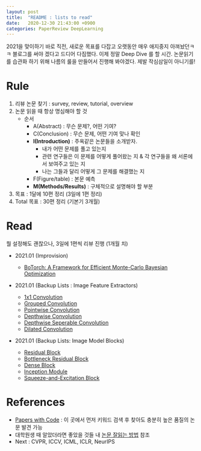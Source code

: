 ```yaml
---
layout: post
title:  "README : lists to read"
date:   2020-12-30 21:43:00 +0900
categories: PaperReview DeepLearning
---
```

2021을 맞이하기 바로 직전, 새로운 목표를 다잡고 오랫동안 매우 애지중지 아껴놨던ㅋㅋ 블로그를 써야 겠다고 드디어 다짐했다. 이제 정말 Deep Dive 를 할 시간. 논문읽기를 습관화 하기 위해 나름의 룰을 만들어서 진행해 봐야겠다. 제발 작심삼일이 아니기를!

# Rule
1. 리뷰 논문 찾기 : survey, review, tutorial, overview
2. 논문 읽을 때 항상 명심해야 할 것   
   - 순서
     - A(Abstract) : 무슨 문제?, 어떤 기여?
     - C(Conclusion) : 무슨 문제, 어떤 기여 맞나 확인
     - **I(Introduction)** : 주옥같은 논문들을 소개받자.
       - 내가 어떤 문제를 풀고 있는지
       - 관련 연구들은 이 문제를 어떻게 풀어왔는 지 & 각 연구들을 왜 서론에서 보여주고 있는 지
       - 나는 그들과 달리 어떻게 그 문제를 해결했는 지
     - F(Figure/table) : 본문 예측
     - **M(Methods/Results)** : 구체적으로 설명해야 할 부분
3. 목표 : 1달에 10편 정리 (3일에 1편 정리)
4. Total 목표 : 30편 정리 (기본기 3개월)

# Read

뭘 설정해도 괜찮으나, 3일에 1편씩 리뷰 진행 (1개월 치)

- 2021.01 (Improvision)
  - [BoTorch: A Framework for Efficient Monte-Carlo Bayesian Optimization](https://paperswithcode.com/paper/botorch-programmable-bayesian-optimization-in)
  
- 2021.01 (Backup Lists : Image Feature Extractors)
  - [1x1 Convolution](https://paperswithcode.com/method/1x1-convolution)
  - [Grouped Convolution](https://paperswithcode.com/method/grouped-convolution)
  - [Pointwise Convolution](https://paperswithcode.com/method/pointwise-convolution)
  - [Depthwise Convolution](https://paperswithcode.com/method/depthwise-convolution)
  - [Depthwise Seperable Convolution](https://paperswithcode.com/method/depthwise-separable-convolution)
  - [Dilated Convolution](https://paperswithcode.com/method/dilated-convolution)

- 2021.01 (Backup Lists: Image Model Blocks)
  - [Residual Block](https://paperswithcode.com/method/residual-block)
  - [Bottleneck Residual Block](https://paperswithcode.com/method/bottleneck-residual-block)
  - [Dense Block](https://paperswithcode.com/method/dense-block)
  - [Inception Module](https://paperswithcode.com/method/inception-module)
  - [Squeeze-and-Excitation Block](https://paperswithcode.com/method/squeeze-and-excitation-block)

# References
- [Papers with Code](https://paperswithcode.com/methods/area/computer-vision) : 이 곳에서 먼저 키워드 검색 후 찾아도 충분히 높은 품질의 논문 발견 가능
- 대학원생 때 알았더라면 좋았을 것들 내 [논문 잘읽는 방법](http://gradschoolstory.net/terry/readingpapers/) 참조
- Next : CVPR, ICCV, ICML, ICLR, NeurIPS